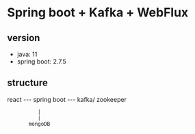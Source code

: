 # Spring boot + Kafka + WebFlux

## version
- java: 11
- spring boot: 2.7.5

## structure


react --- spring boot --- kafka/ zookeeper

              |
              |
           mongoDB
